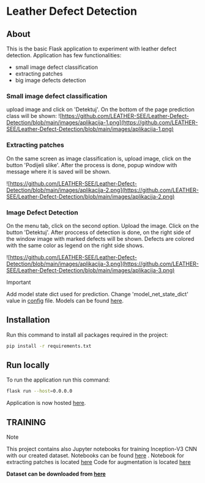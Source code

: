# Leather Defect Detection

## About
This is the basic Flask application to experiment with leather defect detection. Application has few functionalities:
- small image defect classification
- extracting patches
- big image defects detection

### Small image defect classification
upload image and click on 'Detektuj'. On the bottom of the page prediction class will be shown:
![https://github.com/LEATHER-SEE/Leather-Defect-Detection/blob/main/images/aplikacija-1.png](https://github.com/LEATHER-SEE/Leather-Defect-Detection/blob/main/images/aplikacija-1.png)

### Extracting patches
On the same screen as image classification is, upload image, click on the button 'Podijeli slike'. After the process is done, popup window with message where it is saved will be shown. 

![https://github.com/LEATHER-SEE/Leather-Defect-Detection/blob/main/images/aplikacija-2.png](https://github.com/LEATHER-SEE/Leather-Defect-Detection/blob/main/images/aplikacija-2.png)

### Image Defect Detection
On the menu tab, click on the second option. Upload the image. Click on the button 'Detektuj'. After proccess of detection is done, on the right side of the window image with marked defects will be shown. Defects are colored with the same color as legend on the right side shows. 

![https://github.com/LEATHER-SEE/Leather-Defect-Detection/blob/main/images/aplikacija-3.png](https://github.com/LEATHER-SEE/Leather-Defect-Detection/blob/main/images/aplikacija-3.png)

>[!IMPORTANT]
>Add model state dict used for prediction. Change 'model_net_state_dict' value in [config](config.ini) file.
>Models can be found [here](https://drive.google.com/drive/folders/1NesZNsi5JWpzChZQLjaHUvgmJUjwjKuZ).



## Installation
Run this command to install all packages required in the project:

```bash
pip install -r requirements.txt
```

## Run locally
To run the application run this command:
```bash
flask run --host=0.0.0.0
```

Application is now hosted [here](http://localhost:5000/).

## TRAINING
>[!NOTE]
>This project contains also Jupyter notebooks for training Inception-V3 CNN with our created dataset.
>Notebooks can be found [here](jupyter-notebooks/) .
>Notebook for extracting patches is located [here](jupyter-notebooks/Tiling.ipynb)
>Code for augmentation is located [here](augmentation.py)
>
>**Dataset can be downloaded from [here](https://drive.google.com/drive/folders/1aqO3FYSDB8YBaPnf1mMSPvC4nkpJojt6?usp=sharing)**
